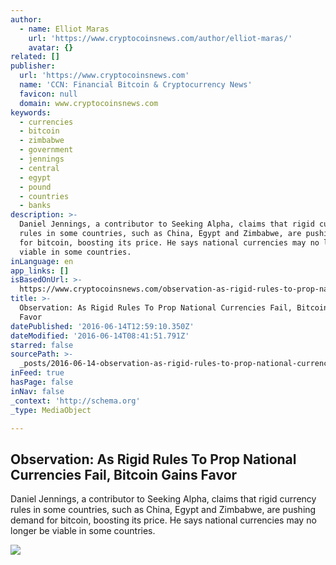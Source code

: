 ```yaml
---
author:
  - name: Elliot Maras
    url: 'https://www.cryptocoinsnews.com/author/elliot-maras/'
    avatar: {}
related: []
publisher:
  url: 'https://www.cryptocoinsnews.com'
  name: 'CCN: Financial Bitcoin & Cryptocurrency News'
  favicon: null
  domain: www.cryptocoinsnews.com
keywords:
  - currencies
  - bitcoin
  - zimbabwe
  - government
  - jennings
  - central
  - egypt
  - pound
  - countries
  - banks
description: >-
  Daniel Jennings, a contributor to Seeking Alpha, claims that rigid currency
  rules in some countries, such as China, Egypt and Zimbabwe, are pushing demand
  for bitcoin, boosting its price. He says national currencies may no longer be
  viable in some countries.
inLanguage: en
app_links: []
isBasedOnUrl: >-
  https://www.cryptocoinsnews.com/observation-as-rigid-rules-to-prop-national-currencies-fail-bitcoin-gains-favor/
title: >-
  Observation: As Rigid Rules To Prop National Currencies Fail, Bitcoin Gains
  Favor
datePublished: '2016-06-14T12:59:10.350Z'
dateModified: '2016-06-14T08:41:51.791Z'
starred: false
sourcePath: >-
  _posts/2016-06-14-observation-as-rigid-rules-to-prop-national-currencies-fail.md
inFeed: true
hasPage: false
inNav: false
_context: 'http://schema.org'
_type: MediaObject

---
```

<article style=""><h1>Observation: As Rigid Rules To Prop National Currencies Fail, Bitcoin Gains Favor</h1><p>Daniel Jennings, a contributor to Seeking Alpha, claims that rigid currency rules in some countries, such as China, Egypt and Zimbabwe, are pushing demand for bitcoin, boosting its price. He says national currencies may no longer be viable in some countries.</p><img src="https://www.cryptocoinsnews.com/wp-content/uploads/2016/05/Bitcoin-chart-up.jpg" /></article>
